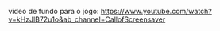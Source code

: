 video de fundo para o jogo:  https://www.youtube.com/watch?v=kHzJlB72u1o&ab_channel=CallofScreensaver
